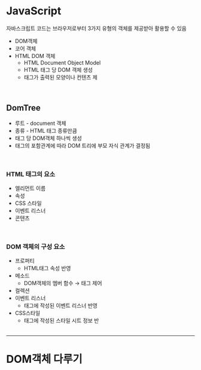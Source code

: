 
# JavaScript

자바스크립트 코드는 브라우저로부터 3가지 유형의 객체를 제공받아 활용할 수 있음

- DOM객체
- 코어 객체
- HTML DOM 객체
    - HTML Document Object Model
    - HTML 태그 당 DOM 객체 생성
    - 태그가 출력된 모양이나 컨텐츠 제
<br>

## DomTree

- 루트 - document 객체
- 종류 - HTML 태그 종류만큼
- 태그 당 DOM객체 하나씩 생성
- 태그의 포함관계에 따라 DOM 트리에 부모 자식 관계가 결정됨
<br>

### HTML 태그의 요소

- 엘리먼트 이름
- 속성
- CSS 스타일
- 이벤트 리스너
- 콘텐츠
<br>

### DOM 객체의 구성 요소

- 프로퍼티
    - HTML태그 속성 반영
- 메소드
    - DOM객체의 멤버 함수 → 태그 제어
- 컬렉션
- 이벤트 리스너
    - 태그에 작성된 이벤트 리스너 반영
- CSS스타일
    - 태그에 작성된 스타일 시트 정보 반
<br><br>

---

# DOM객체 다루기
